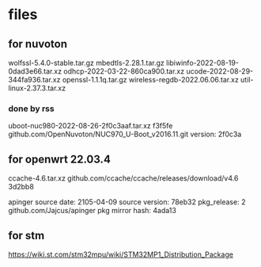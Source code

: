 # files

## for nuvoton
wolfssl-5.4.0-stable.tar.gz
mbedtls-2.28.1.tar.gz
libiwinfo-2022-08-19-0dad3e66.tar.xz
odhcp-2022-03-22-860ca900.tar.xz
ucode-2022-08-29-344fa936.tar.xz
openssl-1.1.1q.tar.gz
wireless-regdb-2022.06.06.tar.xz
util-linux-2.37.3.tar.xz

### done by rss
uboot-nuc980-2022-08-26-2f0c3aaf.tar.xz
f3f5fe
github.com/OpenNuvoton/NUC970_U-Boot_v2016.11.git
version: 2f0c3a

## for openwrt 22.03.4
ccache-4.6.tar.xz
github.com/ccache/ccache/releases/download/v4.6
3d2bb8

apinger
source date:  2105-04-09
source version:  78eb32
pkg_release:  2
github.com/Jajcus/apinger
pkg mirror hash:  4ada13

## for stm
https://wiki.st.com/stm32mpu/wiki/STM32MP1_Distribution_Package
